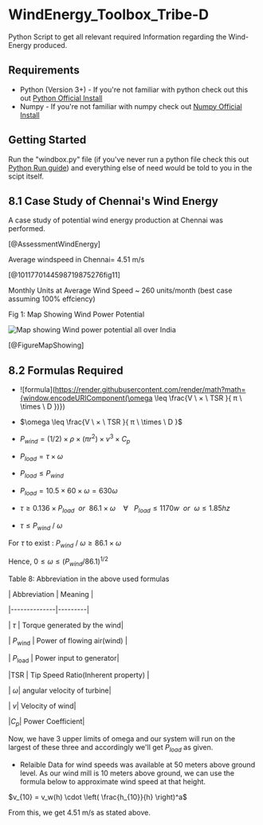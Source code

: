 # WindEnergy_Toolbox_Tribe-D
Python Script to get all relevant required Information regarding the Wind-Energy produced.

## Requirements
- Python (Version 3+) - If you're not familiar with python check out this out [Python Official Install](https://www.python.org/downloads/) 
- Numpy - If you're not familiar with numpy check out [Numpy Official Install](https://numpy.org/install/)

## Getting Started
Run the "windbox.py" file (if you've never run a python file check this out [Python Run guide](https://www.tutorialspoint.com/how-to-run-python-program))
and everything else of need would be told to you in the scipt itself.

##  8.1 Case Study of Chennai's Wind Energy

  

A case study of potential wind energy production at Chennai was performed.

[@AssessmentWindEnergy]

  

Average windspeed in Chennai= 4.51 m/s

[@1011770144598719875276fig11]

  

Monthly Units at Average Wind Speed ~ 260 units/month (best case assuming 100% effciency)

  

Fig 1: Map Showing Wind Power Potential

![Map showing Wind power potential all over India](https://www.researchgate.net/profile/Mohammed-Majid-4/publication/332702533/figure/fig3/AS:753275301285888@1556606235936/Map-showing-wind-power-potential-at-100-m-AGL-26.png)

[@FigureMapShowing]

  

##  8.2 Formulas Required

  
* ![formula](https://render.githubusercontent.com/render/math?math={window.encodeURIComponent(\omega  \leq  \frac{V \ × \ TSR }{ π \ \times \ D })})
* $\omega  \leq  \frac{V \ × \ TSR }{ π \ \times \ D }$

* $P_{wind} = (1/2) \times ρ × (πr^2)\times v^3  \times C_p$

* $P_{load} = \tau ×ω$

* $P_{load} \leq P_{wind}$

* $P_{load} = 10.5  \times  60  \times  \omega = 630  \omega$

* $τ \geq  0.136  \times P_{load} \ \ or \ \ 86.1  \times ω \ \ \ \ ∀ \ \ \ P_{load} \leq  1170w \ \ or \ \ ω \leq  1.85hz$

* $τ \leq P_{wind} \ / \ \omega$

  

For $\tau$ to exist : $P_{wind} \ / \ ω \geq  86.1  \times ω$

  

Hence, $0  \leq ω \leq (P_{wind}/86.1)^{1/2}$

Table 8: Abbreviation in the above used formulas

| Abbreviation | Meaning |

|--------------|---------|

| $\tau$ | Torque generated by the wind|

| $P_{\text{wind}}$ | Power of flowing air(wind) |

| $P_{\text{load}}$ | Power input to generator|

|TSR | Tip Speed Ratio(Inherent property) |

| $\omega$| angular velocity of turbine|

| $v$| Velocity of wind|

|$C_p$| Power Coefficient|

  

Now, we have 3 upper limits of omega and our system will run on the largest of these three and accordingly we'll get $P_{load}$ as given.

  

* Relaible Data for wind speeds was available at 50 meters above ground level. As our wind mill is 10 meters above ground, we can use the formula below to approximate wind speed at that height.

  

$v_{10} = v_w(h) \cdot  \left( \frac{h_{10}}{h} \right)^a$

  

From this, we get $4.51$ m/s as stated above.
